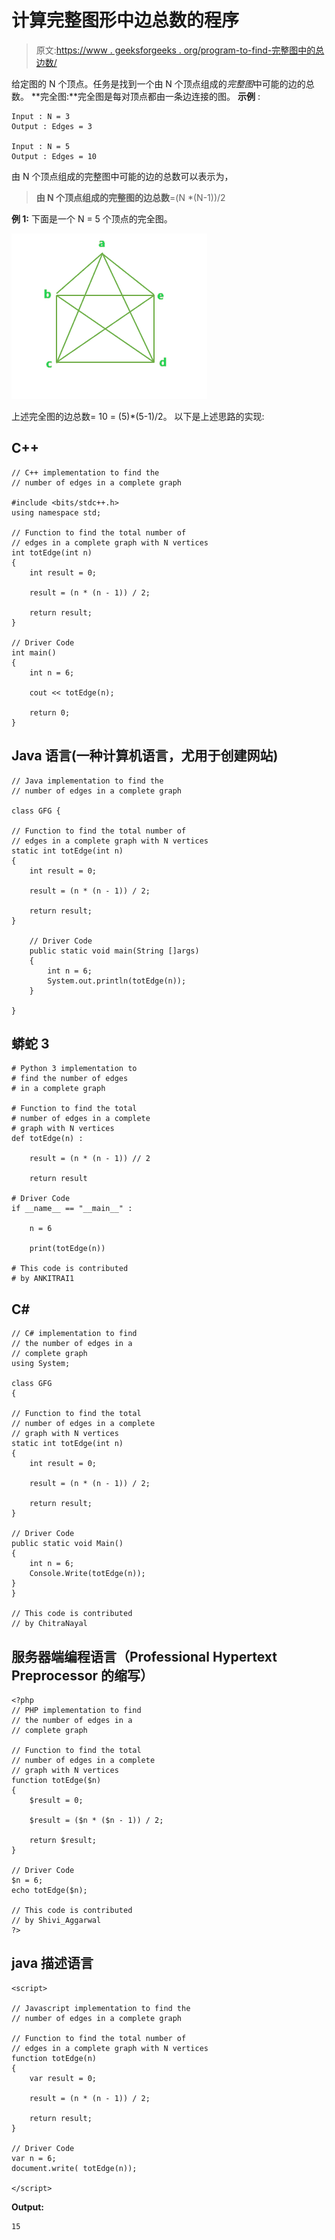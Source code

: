 # 计算完整图形中边总数的程序

> 原文:[https://www . geeksforgeeks . org/program-to-find-完整图中的总边数/](https://www.geeksforgeeks.org/program-to-find-total-number-of-edges-in-a-complete-graph/)

给定图的 N 个顶点。任务是找到一个由 N 个顶点组成的*完整图*中可能的边的总数。
**完全图:**完全图是每对顶点都由一条边连接的图。
**示例** :

```
Input : N = 3
Output : Edges = 3

Input : N = 5
Output : Edges = 10
```

由 N 个顶点组成的完整图中可能的边的总数可以表示为，

> **由 N 个顶点组成的完整图的边总数**=(N *(N-1))/2

**例 1:** 下面是一个 N = 5 个顶点的完全图。

![](img/d25ffc569c864782538221a3cdd2ac22.png)

上述完全图的边总数= 10 = (5)*(5-1)/2。
以下是上述思路的实现:

## C++

```
// C++ implementation to find the
// number of edges in a complete graph

#include <bits/stdc++.h>
using namespace std;

// Function to find the total number of
// edges in a complete graph with N vertices
int totEdge(int n)
{
    int result = 0;

    result = (n * (n - 1)) / 2;

    return result;
}

// Driver Code
int main()
{
    int n = 6;

    cout << totEdge(n);

    return 0;
}
```

## Java 语言(一种计算机语言，尤用于创建网站)

```
// Java implementation to find the
// number of edges in a complete graph

class GFG {

// Function to find the total number of
// edges in a complete graph with N vertices
static int totEdge(int n)
{
    int result = 0;

    result = (n * (n - 1)) / 2;

    return result;
}

    // Driver Code
    public static void main(String []args)
    {
        int n = 6;
        System.out.println(totEdge(n));
    }

}
```

## 蟒蛇 3

```
# Python 3 implementation to 
# find the number of edges
# in a complete graph

# Function to find the total
# number of edges in a complete
# graph with N vertices
def totEdge(n) :

    result = (n * (n - 1)) // 2

    return result

# Driver Code
if __name__ == "__main__" :

    n = 6

    print(totEdge(n))

# This code is contributed
# by ANKITRAI1
```

## C#

```
// C# implementation to find
// the number of edges in a
// complete graph
using System;

class GFG
{

// Function to find the total
// number of edges in a complete
// graph with N vertices
static int totEdge(int n)
{
    int result = 0;

    result = (n * (n - 1)) / 2;

    return result;
}

// Driver Code
public static void Main()
{
    int n = 6;
    Console.Write(totEdge(n));
}
}

// This code is contributed
// by ChitraNayal
```

## 服务器端编程语言（Professional Hypertext Preprocessor 的缩写）

```
<?php
// PHP implementation to find
// the number of edges in a
// complete graph

// Function to find the total
// number of edges in a complete
// graph with N vertices
function totEdge($n)
{
    $result = 0;

    $result = ($n * ($n - 1)) / 2;

    return $result;
}

// Driver Code
$n = 6;
echo totEdge($n);

// This code is contributed
// by Shivi_Aggarwal
?>
```

## java 描述语言

```
<script>

// Javascript implementation to find the
// number of edges in a complete graph

// Function to find the total number of
// edges in a complete graph with N vertices
function totEdge(n)
{
    var result = 0;

    result = (n * (n - 1)) / 2;

    return result;
}

// Driver Code
var n = 6;
document.write( totEdge(n));

</script>
```

**Output:** 

```
15
```